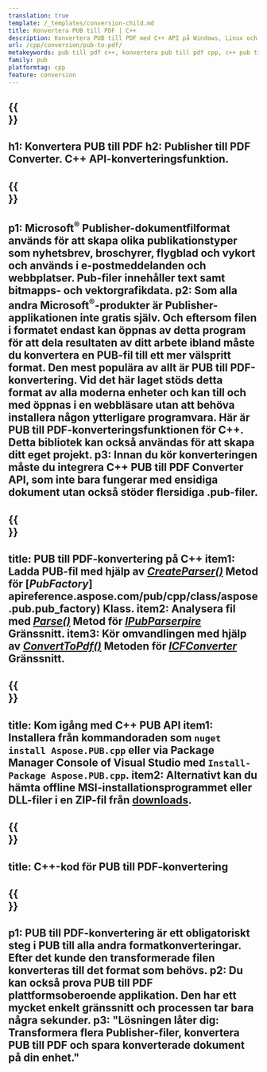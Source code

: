 ```yaml
---
translation: true
template: /_templates/conversion-child.md
title: Konvertera PUB till PDF | C++
description: Konvertera PUB till PDF med C++ API på Windows, Linux och Mac OS X. Utgivarkonverteringsfunktionalitet som är lätt att integrera i din egen lösning.
url: /cpp/conversion/pub-to-pdf/
metakeywords: pub till pdf c++, konvertera pub till pdf cpp, c++ pub till pdf, publisher till pdf c++
family: pub
platformtag: cpp
feature: conversion
---
```


{{<section banner>}}
---
h1: Konvertera PUB till PDF
h2: Publisher till PDF Converter. С++ API-konverteringsfunktion.
---

{{<section overview>}}
---
p1: Microsoft<sup>®</sup> Publisher-dokumentfilformat används för att skapa olika publikationstyper som nyhetsbrev, broschyrer, flygblad och vykort och används i e-postmeddelanden och webbplatser. Pub-filer innehåller text samt bitmapps- och vektorgrafikdata.
p2: Som alla andra Microsoft<sup>®</sup>-produkter är Publisher-applikationen inte gratis själv. Och eftersom filen i formatet endast kan öppnas av detta program för att dela resultaten av ditt arbete ibland måste du konvertera en PUB-fil till ett mer välspritt format. Den mest populära av allt är PUB till PDF-konvertering. Vid det här laget stöds detta format av alla moderna enheter och kan till och med öppnas i en webbläsare utan att behöva installera någon ytterligare programvara. Här är PUB till PDF-konverteringsfunktionen för C++. Detta bibliotek kan också användas för att skapa ditt eget projekt.
p3: Innan du kör konverteringen måste du integrera C++ PUB till PDF Converter API, som inte bara fungerar med ensidiga dokument utan också stöder flersidiga .pub-filer.
---

{{<section feature1>}}
---
title: PUB till PDF-konvertering på C++
item1: Ladda PUB-fil med hjälp av [*CreateParser()*](https://reference.aspose.com/pub/cpp/class/aspose.pub.pub_factory#a88c04c4c35d45ee8febc7e1554d03c4b) Metod för [*PubFactory*] apireference.aspose.com/pub/cpp/class/aspose.pub.pub_factory) Klass.
item2: Analysera fil med [*Parse()*](https://reference.aspose.com/pub/cpp/class/aspose.pub.i_pub_parser#ae9fc7043f382a5b4a7b694f0fe477915) Metod för [*IPubParserpire*](https://poseapire*]..com/pub/cpp/class/aspose.pub.i_pub_parser) Gränssnitt.
item3: Kör omvandlingen med hjälp av [*ConvertToPdf()*](https://reference.aspose.com/pub/cpp/class/aspose.pub.i_pdf_converter#acdea381bc8f2a2799e73a039b09ecdb5) Metoden för [*ICFConverter*](https://ICDFConverter*]apireference.aspose.com/pub/cpp/class/aspose.pub.i_pdf_converter) Gränssnitt.
---

{{<section feature2>}}
---
title: Kom igång med C++ PUB API
item1: Installera från kommandoraden som ```nuget install Aspose.PUB.cpp``` eller via Package Manager Console of Visual Studio med ```Install-Package Aspose.PUB.cpp```.
item2: Alternativt kan du hämta offline MSI-installationsprogrammet eller DLL-filer i en ZIP-fil från [downloads](https://releases.aspose.com/pub/cpp/).
---

{{<section codeexample>}}
---
title: C++-kod för PUB till PDF-konvertering
---

{{<section summary>}}
---
p1: PUB till PDF-konvertering är ett obligatoriskt steg i PUB till alla andra formatkonverteringar. Efter det kunde den transformerade filen konverteras till det format som behövs.
p2: Du kan också prova PUB till PDF plattformsoberoende applikation. Den har ett mycket enkelt gränssnitt och processen tar bara några sekunder.
p3: "Lösningen låter dig: Transformera flera Publisher-filer, konvertera PUB till PDF och spara konverterade dokument på din enhet."
---